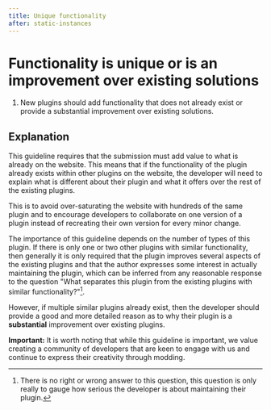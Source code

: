 ```yaml
---
title: Unique functionality
after: static-instances
---
```


# Functionality is unique or is an improvement over existing solutions

1. New plugins should add functionality that does not already exist or provide a substantial improvement over existing solutions.

## Explanation

This guideline requires that the submission must add value to what is already on the website. This means that if the functionality of the plugin already exists within other plugins on the website, the developer will need to explain what is different about their plugin and what it offers over the rest of the existing plugins.

This is to avoid over-saturating the website with hundreds of the same plugin and to encourage developers to collaborate on one version of a plugin instead of recreating their own version for every minor change.

The importance of this guideline depends on the number of types of this plugin. If there is only one or two other plugins with similar functionality, then generally it is only required that the plugin improves several aspects of the existing plugins and that the author expresses some interest in actually maintaining the plugin, which can be inferred from any reasonable response to the question "What separates this plugin from the existing plugins with similar functionality?"[^1].

However, if multiple similar plugins already exist, then the developer should provide a good and more detailed reason as to why their plugin is a **substantial** improvement over existing plugins.

**Important:** It is worth noting that while this guideline is important, we value creating a community of developers that are keen to engage with us and continue to express their creativity through modding.

[^1]: There is no right or wrong answer to this question, this question is only really to gauge how serious the developer is about maintaining their plugin.
